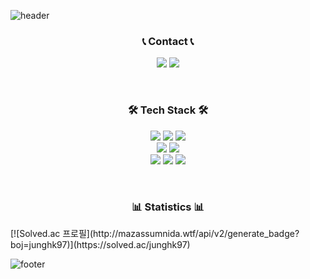 ![header](https://capsule-render.vercel.app/api?type=waving&height=200&color=gradient&text=Hankyul's%20GitHub&reversal=false&fontSize=30)

<h3 align="center">📞 Contact 📞</h3>
<p align="center">
  <a href="https://www.linkedin.com/in/hankyul-jung/"><img src="https://img.shields.io/badge/LinkedIn-0077B5?style=for-the-badge&logo=linkedin&logoColor=white"/></a>
  <a href="mailto:junghankyul@gmail.com"><img src="https://img.shields.io/badge/Gmail-d14836?style=for-the-badge&logo=Gmail&logoColor=white&link=mailto:sh981013s@gmail.com"/></a>
</p>

<br>

<h3 align="center">🛠 Tech Stack 🛠</h3>
<p align="center">
  <img src="https://img.shields.io/badge/java-007396?style=for-the-badge&logo=java&logoColor=white"> 
  <img src="https://img.shields.io/badge/python-3776AB?style=for-the-badge&logo=python&logoColor=white"> 
  <img src="https://img.shields.io/badge/mysql-4479A1?style=for-the-badge&logo=mysql&logoColor=white">
  <br>
  <img src="https://img.shields.io/badge/spring-6DB33F?style=for-the-badge&logo=spring&logoColor=white">
  <img src="https://img.shields.io/badge/springboot-6DB33F?style=for-the-badge&logo=springboot&logoColor=white">
  <br>
  <img src="https://img.shields.io/badge/git-F05032?style=for-the-badge&logo=git&logoColor=white">
  <img src="https://img.shields.io/badge/github-181717?style=for-the-badge&logo=github&logoColor=white">
  <img src="https://img.shields.io/badge/intellij-000000?style=for-the-badge&logo=intellijidea&logoColor=white">
</p>

<br>

<h3 align="center">📊 Statistics 📊</h3>
[![Solved.ac 프로필](http://mazassumnida.wtf/api/v2/generate_badge?boj=junghk97)](https://solved.ac/junghk97)

![footer](https://capsule-render.vercel.app/api?type=waving&height=200&color=gradient&reversal=false&fontSize=30&section=footer)
